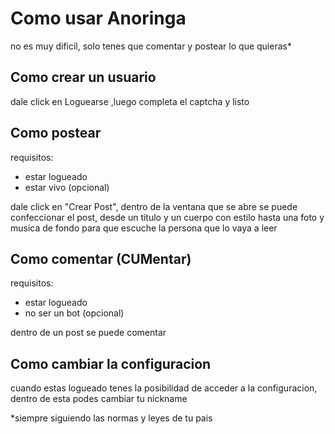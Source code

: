 # Como usar Anoringa


no es muy dificil, solo tenes que comentar y postear lo que quieras*



## Como crear un usuario

dale click en Loguearse ,luego completa el captcha y listo

## Como postear

requisitos:
- estar logueado
- estar vivo (opcional)
  
dale click en "Crear Post", dentro de la ventana que se abre se puede confeccionar el post, desde un titulo y un cuerpo con estilo hasta una foto y musica de fondo para que escuche la persona que lo vaya a leer


## Como comentar (CUMentar)

requisitos:
- estar logueado
- no ser un bot (opcional)
  
dentro de un post se puede comentar




## Como cambiar la configuracion

cuando estas logueado tenes la posibilidad de acceder a la configuracion, dentro de esta podes cambiar tu nickname 


*siempre siguiendo las normas y leyes de tu pais
